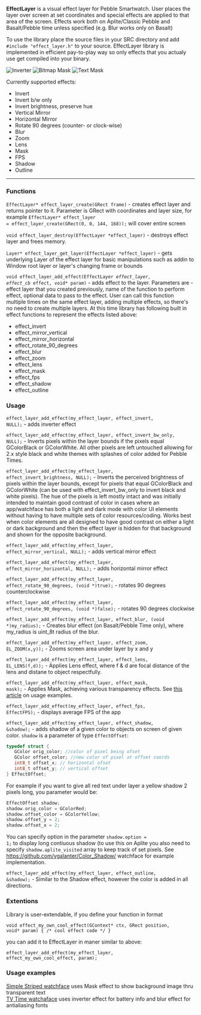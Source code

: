 <b>EffectLayer</b> is a visual effect layer for Pebble Smartwatch. User places the layer over screen at set coordinates and special effects are applied to that area of the screen. Effects work both on Aplite/Classic Pebble and Basalt/Pebble time unless specified (e.g. Blur works only on Basalt)

To use the library place the source files in your SRC directory and add <code>#include "effect_layer.h"</code> to your source. EffectLayer library is implemented in efficient pay-to-play way so only effects that you actualy use get compiled into your binary.

![Inverter](http://i.imgur.com/6t9r3qa.gif "Inverter")
![Bitmap Mask](http://i.imgur.com/JspSsx1.gif "Bitmap Mask")
![Text Mask](http://i.imgur.com/EdKu49w.png "Text Mask")


Currently supported effects:
<ul>
<li>Invert</li>
<li>Invert b/w only</li>
<li>Invert brightness, preserve hue</li>
<li>Vertical Mirror</li>
<li>Horizontal Mirror</li>
<li>Rotate 90 degrees (counter- or clock-wise)</li>
<li>Blur</li>
<li>Zoom</li>
<li>Lens</li>
<li>Mask</li>
<li>FPS</li>
<li>Shadow</li>
<li>Outline</li>
</ul>
<hr>
<h3>Functions</h3>

<code>EffectLayer* effect_layer_create(GRect frame)</code> - creates effect layer and returns pointer to it. Parameter is GRect with coordinates and layer size, for example <code>EffectLayer* effect_layer = effect_layer_create(GRect(0, 0, 144, 168));</code> will cover entire screen

<code>void effect_layer_destroy(EffectLayer *effect_layer)</code> - destroys effect layer and frees memory.

<code>Layer* effect_layer_get_layer(EffectLayer *effect_layer)</code> - gets underlying Layer of the effect layer for basic manipulations such as addin to Window root layer or layer's changing frame or bounds

<code>void effect_layer_add_effect(EffectLayer *effect_layer, effect_cb* effect, void* param)</code> - adds effect to the layer. Parameters are - effect layer that you created previously, name of the function to perform effect, optional data to pass to the effect. User can call this function multiple times on the same effect layer, adding multiple effects, so there's no need to create multiple layers. At this time library has following built in effect functions to represent the effects listed above:
<ul>
<li>effect_invert</li>
<li>effect_mirror_vertical</li>
<li>effect_mirror_horizontal</li>
<li>effect_rotate_90_degrees</li>
<li>effect_blur</li>
<li>effect_zoom</li>
<li>effect_lens</li>
<li>effect_mask</li>
<li>effect_fps</li>
<li>effect_shadow</li>
<li>effect_outline</li>
</ul>

<h3>Usage</h3>

<code>effect_layer_add_effect(my_effect_layer, effect_invert, NULL);</code> - adds inverter effect

<code>effect_layer_add_effect(my_effect_layer, effect_invert_bw_only, NULL);</code> - Inverts pixels within the layer bounds if the pixels equal GColorBlack or GColorWhite. All other pixels are left untouched allowing for 2.x style black and white themes with splashes of color added for Pebble Times.

<code>effect_layer_add_effect(my_effect_layer, effect_invert_brightness, NULL);</code> - Inverts the perceived brightness of pixels within the layer bounds, except for pixels that equal GColorBlack and GColorWhite (can be used with effect_invert_bw_only to invert black and white pixels). The hue of the pixels is left mostly intact and was initially intended to maintain good contrast of color in cases where an app/watchface has both a light and dark mode with color UI elements without having to have multiple sets of color resources/coding. Works best when color elements are all designed to have good contrast on either a light or dark background and then the effect layer is hidden for that background and shown for the opposite background.

<code>effect_layer_add_effect(my_effect_layer, effect_mirror_vertical, NULL);</code> - adds vertical mirror effect 

<code>effect_layer_add_effect(my_effect_layer, effect_mirror_horizontal, NULL);</code> - adds horizontal mirror effect

<code>effect_layer_add_effect(my_effect_layer, effect_rotate_90_degrees, (void *)true);</code> - rotates 90 degrees counterclockwise

<code>effect_layer_add_effect(my_effect_layer, effect_rotate_90_degrees, (void *)false);</code> - rotates 90 degrees
clockwise

<code>effect_layer_add_effect(my_effect_layer, effect_blur, (void *)my_radius);</code> - Creates blur effect (on Basalt/Pebble Time only), where my_radius is uint_8t radius of the blur.

<code>effect_layer_add_effect(my_effect_layer, effect_zoom, EL_ZOOM(x,y));</code> - Zooms screen area under layer by x and y

<code>effect_layer_add_effect(my_effect_layer, effect_lens, EL_LENS(f,d));</code> - Applies Lens effect, where f & d are focal distance of the lens and distane to object respectfully.

<code>effect_layer_add_effect(my_effect_layer, effect_mask, mask);</code> - Applies Mask, achieving various transparency effects. See <a href="http://codecorner.galanter.net/2015/04/15/mask-effect-for-effectlayer-for-pebble/" target="_blank">this article</a> on usage examples.

<code>effect_layer_add_effect(my_effect_layer, effect_fps, EffectFPS);</code> - displays average FPS of the app

<code>effect_layer_add_effect(my_effect_layer, effect_shadow, &shadow);</code> - adds shadow of a given color to objects on screen of given color. <code>shadow</code> is a parameter of type <code>EffectOffset</code>:
```c
typedef struct {
   GColor orig_color; //color of pixel being ofset
   GColor offset_color; //new color of pixel at offset coords
   int8_t offset_x; // horizontal ofset
   int8_t offset_y; // vertical offset
} EffectOffset;
```   
For example if you want to give all red text under layer a yellow shadow 2 pixels long, you parameter would be:
```c
EffectOffset shadow;
shadow.orig_color = GColorRed;
shadow.offset_color = GColorYellow;
shadow.offset_y = 2;  
shadow.offset_x = 2;
```
You can specify option in the parameter <code>shadow.option = 1;</code> to display long contiuous shadow (to use this on Aplite you also need to specify <code>shadow.aplite_visited</code> array to keep track of set pixels. See <a href="Color Shadow">https://github.com/ygalanter/Color_Shadow/</a> watchface for example implementation.

<code>effect_layer_add_effect(my_effect_layer, effect_outline, &shadow);</code> - Similar to the Shadow effect, however the color is added in all directions.

<h3>Extentions</h3>

Library is user-extendable, if you define your function in format

<code>void effect_my_own_cool_effect(GContext* ctx, GRect position, void* param) { /* cool effect code */ }</code>

you can add it to EffectLayer in maner similar to above:

<code>effect_layer_add_effect(my_effect_layer, effect_my_own_cool_effect, param);</code> 

<h3>Usage examples</h3>

<a href="https://github.com/ygalanter/SimpleStriped">Simple Striped watchface</a> uses Mask effect to show background image thru transparent text<br>
<a href="https://github.com/ygalanter/Tv-Time">TV Time watchaface</a> uses inverter effect for battery info and blur effect for antialiasing fonts</a>

